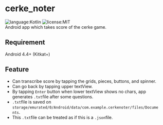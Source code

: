 # cerke_noter
![language:Kotlin](https://img.shields.io/badge/language-Kotlin-orange.svg) ![license:MIT](https://img.shields.io/badge/license-MIT-blue.svg)  
Android app which takes score of the cerke game.

## Requirement
Android 4.4+ (Kitkat+)

## Feature
- Can transcribe score by tapping the grids, pieces, buttons, and spinner.
- Can go back by tapping upper textView.
- By tapping `Enter` button when lower textView shows no chars, app generates `.txt`file after some questions.
- `.txt`file is saved on `storage/emurated/0/Android/data/com.example.cerkenoter/files/Documents`.
- This `.txt`file can be treated as if this is a `.json`file.
